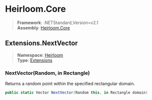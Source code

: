 # Heirloom.Core

> **Framework**: .NETStandard,Version=v2.1  
> **Assembly**: [Heirloom.Core][0]  

## Extensions.NextVector

> **Namespace**: [Heirloom][0]  
> **Type**: [Extensions][1]  

### NextVector(Random, in Rectangle)

Returns a random point within the specified rectangular domain.

```cs
public static Vector NextVector(Random this, in Rectangle domain)
```

[0]: ../../../Heirloom.Core.md
[1]: ../Extensions.md
